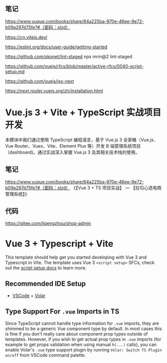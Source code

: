## 笔记
https://www.yuque.com/books/share/84a225ba-970e-46ee-9e72-b09a297d75fe?#（密码：slzd）

https://cn.vitejs.dev/

https://eslint.org/docs/user-guide/getting-started

https://github.com/okonet/lint-staged
npx mrm@2 lint-staged

https://github.com/vuejs/rfcs/blob/master/active-rfcs/0040-script-setup.md

https://github.com/vuejs/jsx-next

https://next.router.vuejs.org/zh/installation.html

# Vue.js 3 + Vite + TypeScript 实战项目开发

本模块中我们通过使用 TypeScript 编程语言，基于 Vue.js 3 全家桶（Vue.js、Vue Router、Vuex、Vite、Element Plus 等）开发 B 端管理系统项目（dashboard)。通过实战深入掌握 Vue.js 3 及其相关技术栈的使用。


## 笔记

https://www.yuque.com/books/share/84a225ba-970e-46ee-9e72-b09a297d75fe?#（密码：slzd） 《【Vue 3 + TS 项目实战】 — 【拉勾心选电商管理系统】》

## 代码

https://gitee.com/lipengzhou/shop-admin



# Vue 3 + Typescript + Vite

This template should help get you started developing with Vue 3 and Typescript in Vite. The template uses Vue 3 `<script setup>` SFCs, check out the [script setup docs](https://v3.vuejs.org/api/sfc-script-setup.html#sfc-script-setup) to learn more.

## Recommended IDE Setup

- [VSCode](https://code.visualstudio.com/) + [Volar](https://marketplace.visualstudio.com/items?itemName=johnsoncodehk.volar)

## Type Support For `.vue` Imports in TS

Since TypeScript cannot handle type information for `.vue` imports, they are shimmed to be a generic Vue component type by default. In most cases this is fine if you don't really care about component prop types outside of templates. However, if you wish to get actual prop types in `.vue` imports (for example to get props validation when using manual `h(...)` calls), you can enable Volar's `.vue` type support plugin by running `Volar: Switch TS Plugin on/off` from VSCode command palette.
